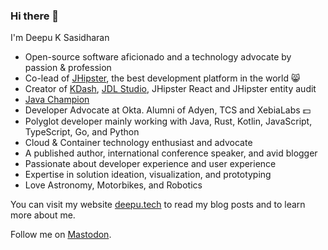 ### Hi there 👋

I'm Deepu K Sasidharan

<!--
**deepu105/deepu105** is a ✨ _special_ ✨ repository because its `README.md` (this file) appears on your GitHub profile.
-->
- Open-source software aficionado and a technology advocate by passion & profession
- Co-lead of <a href="https://jhipster.tech" target="_blank">JHipster</a>, the best development platform in the world 😸
- Creator of [KDash](https://github.com/kdash-rs/kdash), [JDL Studio](https://start.jhipster.tech/jdl-studio/), JHipster React and JHipster entity audit
- [Java Champion](https://dev.java/community/jcs/)
- Developer Advocate at Okta. Alumni of Adyen, TCS and XebiaLabs 💵
- Polyglot developer mainly working with Java, Rust, Kotlin, JavaScript, TypeScript, Go, and Python
- Cloud & Container technology enthusiast and advocate
- A published author, international conference speaker, and avid blogger
- Passionate about developer experience and user experience
- Expertise in solution ideation, visualization, and prototyping
- Love Astronomy, Motorbikes, and Robotics

You can visit my website [deepu.tech](https://deepu.tech/) to read my blog posts and to learn more about me.

Follow me on <a rel="me" href="https://mastodon.social/@deepu105">Mastodon</a>.
